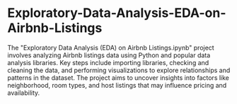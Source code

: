 # Exploratory-Data-Analysis-EDA-on-Airbnb-Listings
The "Exploratory Data Analysis (EDA) on Airbnb Listings.ipynb" project involves analyzing Airbnb listings data using Python and popular data analysis libraries. Key steps include importing libraries, checking and cleaning the data, and performing visualizations to explore relationships and patterns in the dataset. The project aims to uncover insights into factors like neighborhood, room types, and host listings that may influence pricing and availability.






